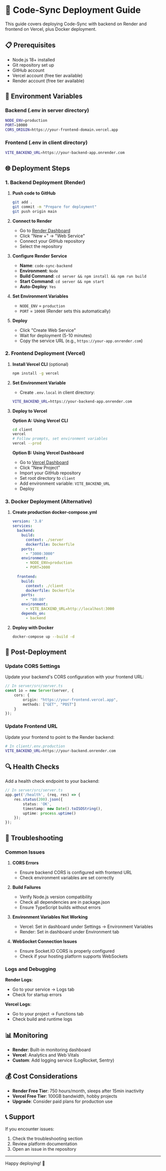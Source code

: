 # 🚀 Code-Sync Deployment Guide

This guide covers deploying Code-Sync with backend on Render and frontend on Vercel, plus Docker deployment.

## 📋 Prerequisites

- Node.js 18+ installed
- Git repository set up
- GitHub account
- Vercel account (free tier available)
- Render account (free tier available)

## 🔧 Environment Variables

### Backend (.env in server directory)
```bash
NODE_ENV=production
PORT=10000
CORS_ORIGIN=https://your-frontend-domain.vercel.app
```

### Frontend (.env in client directory)
```bash
VITE_BACKEND_URL=https://your-backend-app.onrender.com
```

## 🌐 Deployment Steps

### 1. Backend Deployment (Render)

1. **Push code to GitHub**
   ```bash
   git add .
   git commit -m "Prepare for deployment"
   git push origin main
   ```

2. **Connect to Render**
   - Go to [Render Dashboard](https://dashboard.render.com)
   - Click "New +" → "Web Service"
   - Connect your GitHub repository
   - Select the repository

3. **Configure Render Service**
   - **Name**: `code-sync-backend`
   - **Environment**: `Node`
   - **Build Command**: `cd server && npm install && npm run build`
   - **Start Command**: `cd server && npm start`
   - **Auto-Deploy**: `Yes`

4. **Set Environment Variables**
   - `NODE_ENV` = `production`
   - `PORT` = `10000` (Render sets this automatically)

5. **Deploy**
   - Click "Create Web Service"
   - Wait for deployment (5-10 minutes)
   - Copy the service URL (e.g., `https://your-app.onrender.com`)

### 2. Frontend Deployment (Vercel)

1. **Install Vercel CLI** (optional)
   ```bash
   npm install -g vercel
   ```

2. **Set Environment Variable**
   - Create `.env.local` in client directory:
   ```bash
   VITE_BACKEND_URL=https://your-backend-app.onrender.com
   ```

3. **Deploy to Vercel**

   **Option A: Using Vercel CLI**
   ```bash
   cd client
   vercel
   # Follow prompts, set environment variables
   vercel --prod
   ```

   **Option B: Using Vercel Dashboard**
   - Go to [Vercel Dashboard](https://vercel.com/dashboard)
   - Click "New Project"
   - Import your GitHub repository
   - Set root directory to `client`
   - Add environment variable: `VITE_BACKEND_URL`
   - Deploy

### 3. Docker Deployment (Alternative)

1. **Create production docker-compose.yml**
   ```yaml
   version: '3.8'
   services:
     backend:
       build: 
         context: ./server
         dockerfile: Dockerfile
       ports:
         - "3000:3000"
       environment:
         - NODE_ENV=production
         - PORT=3000
       
     frontend:
       build:
         context: ./client
         dockerfile: Dockerfile
       ports:
         - "80:80"
       environment:
         - VITE_BACKEND_URL=http://localhost:3000
       depends_on:
         - backend
   ```

2. **Deploy with Docker**
   ```bash
   docker-compose up --build -d
   ```

## 🔗 Post-Deployment

### Update CORS Settings
Update your backend's CORS configuration with your frontend URL:

```typescript
// In server/src/server.ts
const io = new Server(server, {
    cors: {
        origin: "https://your-frontend.vercel.app",
        methods: ["GET", "POST"]
    }
});
```

### Update Frontend URL
Update your frontend to point to the Render backend:

```bash
# In client/.env.production
VITE_BACKEND_URL=https://your-backend.onrender.com
```

## 🔍 Health Checks

Add a health check endpoint to your backend:

```typescript
// In server/src/server.ts
app.get('/health', (req, res) => {
    res.status(200).json({ 
        status: 'OK', 
        timestamp: new Date().toISOString(),
        uptime: process.uptime()
    });
});
```

## 🚨 Troubleshooting

### Common Issues

1. **CORS Errors**
   - Ensure backend CORS is configured with frontend URL
   - Check environment variables are set correctly

2. **Build Failures**
   - Verify Node.js version compatibility
   - Check all dependencies are in package.json
   - Ensure TypeScript builds without errors

3. **Environment Variables Not Working**
   - Vercel: Set in dashboard under Settings → Environment Variables
   - Render: Set in dashboard under Environment tab

4. **WebSocket Connection Issues**
   - Ensure Socket.IO CORS is properly configured
   - Check if your hosting platform supports WebSockets

### Logs and Debugging

**Render Logs**:
- Go to your service → Logs tab
- Check for startup errors

**Vercel Logs**:
- Go to your project → Functions tab
- Check build and runtime logs

## 📊 Monitoring

- **Render**: Built-in monitoring dashboard
- **Vercel**: Analytics and Web Vitals
- **Custom**: Add logging service (LogRocket, Sentry)

## 💰 Cost Considerations

- **Render Free Tier**: 750 hours/month, sleeps after 15min inactivity
- **Vercel Free Tier**: 100GB bandwidth, hobby projects
- **Upgrade**: Consider paid plans for production use

## 📞 Support

If you encounter issues:
1. Check the troubleshooting section
2. Review platform documentation
3. Open an issue in the repository

---

Happy deploying! 🎉

